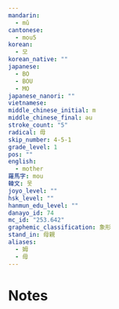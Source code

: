 ```yaml
---
mandarin:
  - mǔ
cantonese:
  - mou5
korean:
  - 모
korean_native: ""
japanese:
  - BO
  - BOU
  - MO
japanese_nanori: ""
vietnamese:
middle_chinese_initial: m
middle_chinese_final: əu
stroke_count: "5"
radical: 毋
skip_number: 4-5-1
grade_level: 1
pos: ""
english:
  - mother
羅馬字: mou
韓文: 못
joyo_level: ""
hsk_level: ""
hanmun_edu_level: ""
danayo_id: 74
mc_id: "253.642"
graphemic_classification: 象形
stand_in: 母親
aliases:
  - 姆
  - 毋
---
```


# Notes

